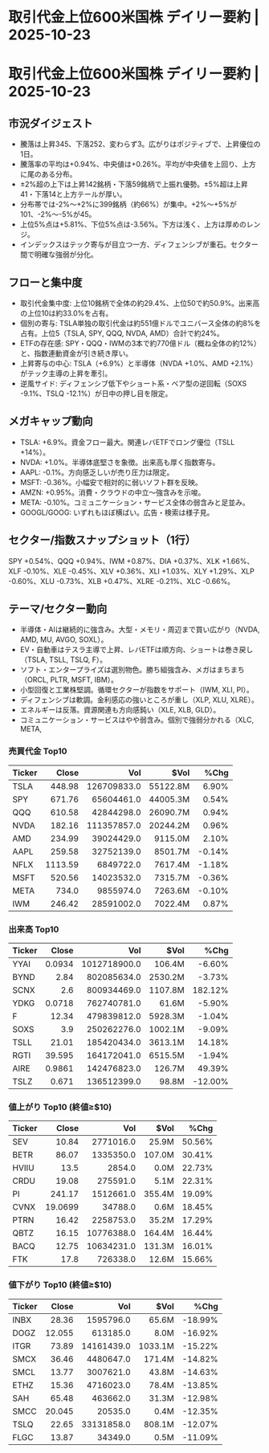 # 取引代金上位600米国株 デイリー要約 | 2025-10-23

# 取引代金上位600米国株 デイリー要約 | 2025-10-23

## 市況ダイジェスト
- 騰落は上昇345、下落252、変わらず3。広がりはポジティブで、上昇優位の1日。
- 騰落率の平均は+0.94%、中央値は+0.26%。平均が中央値を上回り、上方に尾のある分布。
- ±2%超の上下は上昇142銘柄・下落59銘柄で上振れ優勢。±5%超は上昇41・下落14と上方テールが厚い。
- 分布帯では-2%〜+2%に399銘柄（約66%）が集中。+2%〜+5%が101、-2%〜-5%が45。
- 上位5%点は+5.81%、下位5%点は-3.56%。下方は浅く、上方は厚めのレンジ。
- インデックスはテック寄与が目立つ一方、ディフェンシブが重石。セクター間で明確な強弱が分化。

## フローと集中度
- 取引代金集中度: 上位10銘柄で全体の約29.4%、上位50で約50.9%。出来高の上位10は約33.0%を占有。
- 個別の寄与: TSLA単独の取引代金は約551億ドルでユニバース全体の約8%を占有。上位5（TSLA, SPY, QQQ, NVDA, AMD）合計で約24%。
- ETFの存在感: SPY・QQQ・IWMの3本で約770億ドル（概ね全体の約12%）と、指数連動資金が引き続き厚い。
- 上昇寄与の中心: TSLA（+6.9%）と半導体（NVDA +1.0%、AMD +2.1%）がテック主導の上昇を牽引。
- 逆風サイド: ディフェンシブ低下やショート系・ベア型の逆回転（SOXS -9.1%、TSLQ -12.1%）が日中の押し目を限定。

## メガキャップ動向
- TSLA: +6.9%。資金フロー最大。関連レバETFでロング優位（TSLL +14%）。
- NVDA: +1.0%。半導体底堅さを象徴。出来高も厚く指数寄与。
- AAPL: -0.1%。方向感乏しいが売り圧力は限定。
- MSFT: -0.36%。小幅安で相対的に弱いソフト群を反映。
- AMZN: +0.95%。消費・クラウドの中立〜強含みを示唆。
- META: -0.10%。コミュニケーション・サービス全体の弱含みと足並み。
- GOOGL/GOOG: いずれもほぼ横ばい。広告・検索は様子見。

## セクター/指数スナップショット（1行）
SPY +0.54%、QQQ +0.94%、IWM +0.87%、DIA +0.37%、XLK +1.66%、XLF -0.10%、XLE -0.45%、XLV +0.36%、XLI +1.03%、XLY +1.29%、XLP -0.60%、XLU -0.73%、XLB +0.47%、XLRE -0.21%、XLC -0.66%。

## テーマ/セクター動向
- 半導体・AIは継続的に強含み。大型・メモリ・周辺まで買い広がり（NVDA, AMD, MU, AVGO, SOXL）。
- EV・自動車はテスラ主導で上昇、レバETFは順方向、ショートは巻き戻し（TSLA, TSLL, TSLQ, F）。
- ソフト・エンタープライズは選別物色。勝ち組強含み、メガはまちまち（ORCL, PLTR, MSFT, IBM）。
- 小型回復と工業株堅調。循環セクターが指数をサポート（IWM, XLI, PI）。
- ディフェンシブは軟調。金利感応の強いところが重し（XLP, XLU, XLRE）。
- エネルギーは反落。資源関連も方向感鈍い（XLE, XLB, GLD）。
- コミュニケーション・サービスはやや弱含み。個別で強弱分かれる（XLC, META,

### 売買代金 Top10
| Ticker | Close | Vol | $Vol | %Chg |
|---|---:|---:|---:|---:|
| TSLA | 448.98 | 126709833.0 | 55122.8M | 6.90% |
| SPY | 671.76 | 65604461.0 | 44005.3M | 0.54% |
| QQQ | 610.58 | 42844298.0 | 26090.7M | 0.94% |
| NVDA | 182.16 | 111357857.0 | 20244.2M | 0.96% |
| AMD | 234.99 | 39024429.0 | 9115.0M | 2.10% |
| AAPL | 259.58 | 32752139.0 | 8501.7M | -0.14% |
| NFLX | 1113.59 | 6849722.0 | 7617.4M | -1.18% |
| MSFT | 520.56 | 14023532.0 | 7315.7M | -0.36% |
| META | 734.0 | 9855974.0 | 7263.6M | -0.10% |
| IWM | 246.42 | 28591002.0 | 7022.4M | 0.87% |


### 出来高 Top10
| Ticker | Close | Vol | $Vol | %Chg |
|---|---:|---:|---:|---:|
| YYAI | 0.0934 | 1012718900.0 | 106.4M | -6.60% |
| BYND | 2.84 | 802085634.0 | 2530.2M | -3.73% |
| SCNX | 2.6 | 800934469.0 | 1107.8M | 182.12% |
| YDKG | 0.0718 | 762740781.0 | 61.6M | -5.90% |
| F | 12.34 | 479839812.0 | 5928.3M | -1.04% |
| SOXS | 3.9 | 250262276.0 | 1002.1M | -9.09% |
| TSLL | 21.01 | 185420434.0 | 3613.1M | 14.18% |
| RGTI | 39.595 | 164172041.0 | 6515.5M | -1.94% |
| AIRE | 0.9861 | 142476823.0 | 126.7M | 49.39% |
| TSLZ | 0.671 | 136512399.0 | 98.8M | -12.00% |


### 値上がり Top10 (終値≥$10)
| Ticker | Close | Vol | $Vol | %Chg |
|---|---:|---:|---:|---:|
| SEV | 10.84 | 2771016.0 | 25.9M | 50.56% |
| BETR | 86.07 | 1335350.0 | 107.0M | 30.41% |
| HVIIU | 13.5 | 2854.0 | 0.0M | 22.73% |
| CRDU | 19.08 | 275591.0 | 5.1M | 22.31% |
| PI | 241.17 | 1512661.0 | 355.4M | 19.09% |
| CVNX | 19.0699 | 34788.0 | 0.6M | 18.45% |
| PTRN | 16.42 | 2258753.0 | 35.2M | 17.29% |
| QBTZ | 16.15 | 10776388.0 | 164.4M | 16.44% |
| BACQ | 12.75 | 10634231.0 | 131.3M | 16.01% |
| FTK | 17.8 | 726338.0 | 12.6M | 15.66% |


### 値下がり Top10 (終値≥$10)
| Ticker | Close | Vol | $Vol | %Chg |
|---|---:|---:|---:|---:|
| INBX | 28.36 | 1595796.0 | 65.6M | -18.99% |
| DOGZ | 12.055 | 613185.0 | 8.0M | -16.92% |
| ITGR | 73.89 | 14161439.0 | 1033.1M | -15.22% |
| SMCX | 36.46 | 4480647.0 | 171.4M | -14.82% |
| SMCL | 13.77 | 3007621.0 | 43.8M | -14.63% |
| ETHZ | 15.36 | 4716023.0 | 78.4M | -13.85% |
| SAH | 65.48 | 463662.0 | 31.3M | -12.98% |
| SMCC | 20.045 | 20535.0 | 0.4M | -12.35% |
| TSLQ | 22.65 | 33131858.0 | 808.1M | -12.07% |
| FLGC | 13.87 | 34349.0 | 0.5M | -11.09% |

